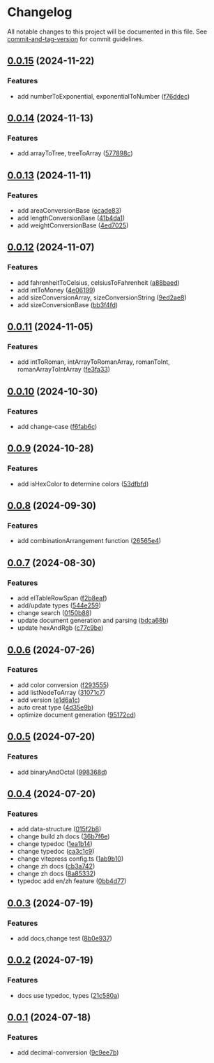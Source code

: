 # Changelog

All notable changes to this project will be documented in this file. See [commit-and-tag-version](https://github.com/absolute-version/commit-and-tag-version) for commit guidelines.

## [0.0.15](https://github.com/fxss5201/conversion-library/compare/v0.0.14...v0.0.15) (2024-11-22)


### Features

* add numberToExponential, exponentialToNumber ([f76ddec](https://github.com/fxss5201/conversion-library/commit/f76ddec6747850d74efd21413ce9cdc197905a02))

## [0.0.14](https://github.com/fxss5201/conversion-library/compare/v0.0.13...v0.0.14) (2024-11-13)


### Features

* add arrayToTree, treeToArray ([577898c](https://github.com/fxss5201/conversion-library/commit/577898ccac78631e3badf4c4d4c79b37abdeafda))

## [0.0.13](https://github.com/fxss5201/conversion-library/compare/v0.0.12...v0.0.13) (2024-11-11)


### Features

* add areaConversionBase ([ecade83](https://github.com/fxss5201/conversion-library/commit/ecade83805cedba74310acda5a1737c4cc24d8bb))
* add lengthConversionBase ([41b4da1](https://github.com/fxss5201/conversion-library/commit/41b4da171609a4831ea1c296f8537d2771220561))
* add weightConversionBase ([4ed7025](https://github.com/fxss5201/conversion-library/commit/4ed702599b50da0b25c1f65c849cd5ffe4bba0e5))

## [0.0.12](https://github.com/fxss5201/conversion-library/compare/v0.0.11...v0.0.12) (2024-11-07)


### Features

* add fahrenheitToCelsius, celsiusToFahrenheit ([a88baed](https://github.com/fxss5201/conversion-library/commit/a88baedec692ed33b4af2dc5f7784750a57f2129))
* add intToMoney ([4e06199](https://github.com/fxss5201/conversion-library/commit/4e06199eae8f502f9f1402dec1bd983c9317a0bf))
* add sizeConversionArray, sizeConversionString ([9ed2ae8](https://github.com/fxss5201/conversion-library/commit/9ed2ae8fb96a571466c95ee4111dbe972c7cc5df))
* add sizeConversionBase ([bb3f4fd](https://github.com/fxss5201/conversion-library/commit/bb3f4fd6f03d750f77b03e1eac05b9301afe62f0))

## [0.0.11](https://github.com/fxss5201/conversion-library/compare/v0.0.10...v0.0.11) (2024-11-05)


### Features

* add intToRoman, intArrayToRomanArray, romanToInt, romanArrayToIntArray ([fe3fa33](https://github.com/fxss5201/conversion-library/commit/fe3fa332be4b3c64f388d784012726b0c6740ba2))

## [0.0.10](https://github.com/fxss5201/conversion-library/compare/v0.0.9...v0.0.10) (2024-10-30)


### Features

* add change-case ([f6fab6c](https://github.com/fxss5201/conversion-library/commit/f6fab6ca6761147d1f6fa1253d4c6904c568e06d))

## [0.0.9](https://github.com/fxss5201/conversion-library/compare/v0.0.8...v0.0.9) (2024-10-28)


### Features

* add isHexColor to determine colors ([53dfbfd](https://github.com/fxss5201/conversion-library/commit/53dfbfda228a2c0e2090994e67946abd08abd56e))

## [0.0.8](https://github.com/fxss5201/conversion-library/compare/v0.0.7...v0.0.8) (2024-09-30)


### Features

* add combinationArrangement function ([26565e4](https://github.com/fxss5201/conversion-library/commit/26565e46f6584bec8227d42e8305c9b8ba1d7536))

## [0.0.7](https://github.com/fxss5201/conversion-library/compare/v0.0.6...v0.0.7) (2024-08-30)


### Features

* add elTableRowSpan ([f2b8eaf](https://github.com/fxss5201/conversion-library/commit/f2b8eafb5887a4ee5d475d346942464df5c3b5c4))
* add/update types ([544e259](https://github.com/fxss5201/conversion-library/commit/544e259c2f1b4398f93af39977257e8e5aa2c317))
* change search ([0150b88](https://github.com/fxss5201/conversion-library/commit/0150b880c0aa30c52988781c50fd08f964419ef2))
* update document generation and parsing ([bdca68b](https://github.com/fxss5201/conversion-library/commit/bdca68bc9a7f3780d42ba3a8bbb36a6ac3f03635))
* update hexAndRgb ([c77c9be](https://github.com/fxss5201/conversion-library/commit/c77c9beb117fc6987d3ec1db23adebcd84956d1a))

## [0.0.6](https://github.com/fxss5201/conversion-library/compare/v0.0.5...v0.0.6) (2024-07-26)


### Features

* add color conversion ([f293555](https://github.com/fxss5201/conversion-library/commit/f2935555a8b4a8169ebfd7b8b136f1a699a00f14))
* add listNodeToArray ([31071c7](https://github.com/fxss5201/conversion-library/commit/31071c7a8eaed0c2ef0d1a449d510313fd3db1ad))
* add version ([e1d6a1c](https://github.com/fxss5201/conversion-library/commit/e1d6a1c876ccdfa4b6d63f995f4c1e20d3c407a4))
* auto creat type ([4d35e9b](https://github.com/fxss5201/conversion-library/commit/4d35e9b67ac97654e16afcc7687649d9d4194398))
* optimize document generation ([95172cd](https://github.com/fxss5201/conversion-library/commit/95172cd41265f4c1dd35e0f6709f2f8a160b6857))

## [0.0.5](https://github.com/fxss5201/conversion-library/compare/v0.0.4...v0.0.5) (2024-07-20)


### Features

* add binaryAndOctal ([998368d](https://github.com/fxss5201/conversion-library/commit/998368d03178d9118c8ee569588b82a142793737))

## [0.0.4](https://github.com/fxss5201/conversion-library/compare/v0.0.3...v0.0.4) (2024-07-20)


### Features

* add data-structure ([015f2b8](https://github.com/fxss5201/conversion-library/commit/015f2b84ad5a57efafc828078f6285dc6ae9f645))
* change build zh docs ([36b7f6e](https://github.com/fxss5201/conversion-library/commit/36b7f6e03c331c9a7b909e428a7e604c93f92f63))
* change typedoc ([1ea1b14](https://github.com/fxss5201/conversion-library/commit/1ea1b140467397c7dc7d4926e212383fb4e68986))
* change typedoc ([ca3c1c9](https://github.com/fxss5201/conversion-library/commit/ca3c1c9d22b06357543c40b92736b700ff0dd401))
* change vitepress config.ts ([1ab9b10](https://github.com/fxss5201/conversion-library/commit/1ab9b1059c05b3873dee27a6588e3b3126a01b72))
* change zh docs ([cb3a742](https://github.com/fxss5201/conversion-library/commit/cb3a742499bd369530eca5fd9671bbc67cc5dd3c))
* change zh docs ([8a85332](https://github.com/fxss5201/conversion-library/commit/8a853322d541704bdb612c769c837ce701e33f39))
* typedoc add en/zh feature ([0bb4d77](https://github.com/fxss5201/conversion-library/commit/0bb4d7781f873bc4c079a1fedca04cc699ce64e5))

## [0.0.3](https://github.com/fxss5201/conversion-library/compare/v0.0.2...v0.0.3) (2024-07-19)


### Features

* add docs,change test ([8b0e937](https://github.com/fxss5201/conversion-library/commit/8b0e9371d8c241fdb5400238ced3f5f04b7fba10))

## [0.0.2](https://github.com/fxss5201/conversion-library/compare/v0.0.1...v0.0.2) (2024-07-19)


### Features

* docs use typedoc, types ([21c580a](https://github.com/fxss5201/conversion-library/commit/21c580afa7f1af48fd7ea1199bd95e3109da5589))

## [0.0.1](https://github.com/fxss5201/conversion-library/compare/9c9ee7b66db82ee6c24e895d544cc222a151c6e6...v0.0.1) (2024-07-18)


### Features

* add decimal-conversion ([9c9ee7b](https://github.com/fxss5201/conversion-library/commit/9c9ee7b66db82ee6c24e895d544cc222a151c6e6))
